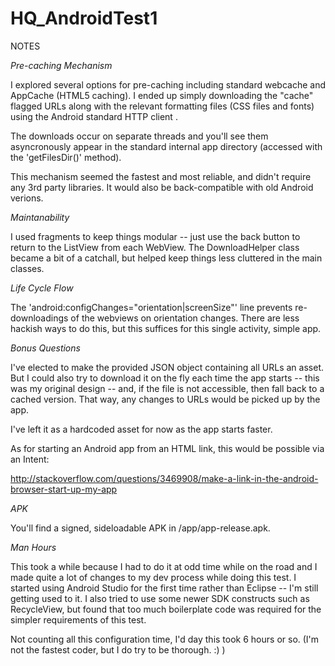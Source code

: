 # HQ_AndroidTest1

NOTES

*Pre-caching Mechanism*

I explored several options for pre-caching including standard webcache and AppCache (HTML5 caching). I ended up simply downloading the "cache" flagged URLs along with the relevant formatting files (CSS files and fonts) using the Android standard HTTP client .

The downloads occur on separate threads and you'll see them asyncronously appear in the standard internal app directory (accessed with the 'getFilesDir()' method).

This mechanism seemed the fastest and most reliable, and didn't require any 3rd party libraries. It would also be back-compatible with old Android verions.

*Maintanability*

I used fragments to keep things modular -- just use the back button to return to the ListView from each WebView. The DownloadHelper class became a bit of a catchall, but helped keep things less cluttered in the main classes.

*Life Cycle Flow*

The 'android:configChanges="orientation|screenSize"' line prevents re-downloadings of the webviews on orientation changes. There are less hackish ways to do this, but this suffices for this single activity, simple app.

*Bonus Questions*

I've elected to make the provided JSON object containing all URLs an asset. But I could also try to download it on the fly each time the app starts -- this was my original design -- and, if the file is not accessible, then fall back to a cached version. That way, any changes to URLs would be picked up by the app.

I've left it as a hardcoded asset for now as the app starts faster.

As for starting an Android app from an HTML link, this would be possible via an Intent:

http://stackoverflow.com/questions/3469908/make-a-link-in-the-android-browser-start-up-my-app

*APK*

You'll find a signed, sideloadable APK in /app/app-release.apk.

*Man Hours*

This took a while because I had to do it at odd time while on the road and I made quite a lot of changes to my dev process while doing this test. I started using Android Studio for the first time rather than Eclipse -- I'm still getting used to it. I also tried to use some newer SDK constructs such as RecycleView, but found that too much boilerplate code was required for the simpler requirements of this test. 

Not counting all this configuration time, I'd day this took 6 hours or so. (I'm not the fastest coder, but I do try to be thorough. :) )
